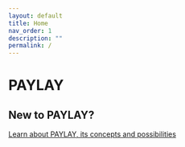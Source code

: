```yaml
---
layout: default
title: Home
nav_order: 1
description: ""
permalink: /
---
```


# PAYLAY

## New to PAYLAY?

[Learn about PAYLAY, its concepts and possibilities](/getting-started)